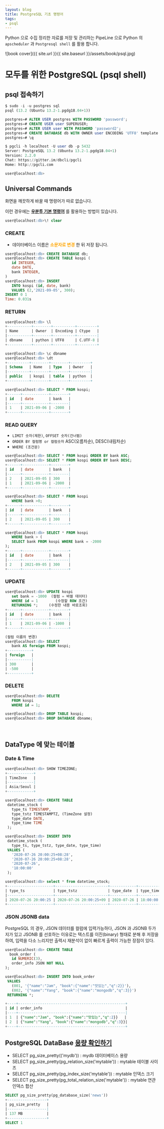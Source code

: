 ```yaml
---
layout: blog
title: PostgreSQL 기초 명령어
tags:
- psql
---
```


Python 으로 수집 정리한 자료를 저장 및 관리하는 PipeLine 으로 Python 의 `apscheduler` 과 `Postgresql shell` 를 활용 합니다.

![book cover]({{ site.url }}{{ site.baseurl }}/assets/book/psql.jpg)

# 모두를 위한 PostgreSQL (psql shell)

## psql 접속하기

```sql
$ sudo -i -u postgres sql
psql (13.2 (Ubuntu 13.2-1.pgdg18.04+1))

postgres=# ALTER USER postgres WITH PASSWORD 'password';
postgres=# CREATE USER user SUPERUSER;
postgres=# ALTER USER user WITH PASSWORD 'password2';
postgres=# CREATE DATABASE db WITH OWNER user ENCODING 'UTF8' template template0;
postgres=# \q

$ pgcli -h localhost -U user db -p 5432
Server: PostgreSQL 13.2 (Ubuntu 13.2-1.pgdg18.04+1)
Version: 2.2.0
Chat: https://gitter.im/dbcli/pgcli
Home: http://pgcli.com

user@localhost:db>
```

## Universal Commands

화면을 깨끗하게 바꿀 때 명령어가 따로 없습니다.

이런 경우에는 **<span style="color:var(--strong);">[우분투 기본 명령어](https://stackoverflow.com/questions/26065426/keystroke-to-clear-screen-in-psql)</span>** 를 활용하는 방법이 있습니다.

```sql
user@localhost:db>\! clear
```

### CREATE
- 데이터베이스 이름은 <b style="color:orange">소문자로 변경</b> 한 뒤 저장 됩니다.

```sql
user@localhost:db> CREATE DATABASE db;
user@localhost:db> CREATE TABLE kospi (
   id INTEGER,
   date DATE,
   bank INTEGER,
)
user@localhost:db> INSERT 
   INTO kospi (id, date, bank) 
   VALUES (2,'2021-09-05', 300);
INSERT 0 1
Time: 0.031s
```

### RETURN
```sql
user@localhost:db> \l
+-----------+--------+----------+---------+
| Name      | Owner  | Encoding | Ctype   |
|-----------+--------+----------+---------|
| dbname    | python | UTF8     | C.UTF-8 |
+-----------+--------+----------+---------+

user@localhost:db> \c dbname  
user@localhost:db> \dt
+----------+--------+--------+---------+
| Schema   | Name   | Type   | Owner   |
|----------+--------+--------+---------|
| public   | kospi  | table  | python  |
+----------+--------+--------+---------+

user@localhost:db> SELECT * FROM kospi;
+------+------------+--------+
| id   | date       | bank   |
|------+------------+--------|
| 1    | 2021-09-06 | -2000  |
+------+------------+--------+
```

### READ QUERY
- `LIMIT 숫자(제한)`, `OFFSET 숫자(건너뜀)` 
- `ORDER BY 컬럼명 or 컬럼숫자` ASC(오름차순), DESC(내림차순)
- `WHERE (조건문)`

```sql
user@localhost:db> SELECT * FROM kospi ORDER BY bank ASC;
user@localhost:db> SELECT * FROM kospi ORDER BY bank DESC;
+------+------------+--------+
| id   | date       | bank   |
|------+------------+--------|
| 2    | 2021-09-05 | 300    |
| 1    | 2021-09-06 | -2000  |
+------+------------+--------+

user@localhost:db> SELECT * FROM kospi 
   WHERE bank >0;
+------+------------+--------+
| id   | date       | bank   |
|------+------------+--------|
| 2    | 2021-09-05 | 300    |
+------+------------+--------+

user@localhost:db> SELECT * FROM kospi 
   WHERE bank > (
   SELECT bank FROM kospi WHERE bank = -2000
);
+------+------------+--------+
| id   | date       | bank   |
|------+------------+--------|
| 2    | 2021-09-05 | 300    |
+------+------------+--------+
```

### UPDATE
```sql
user@localhost:db> UPDATE kospi
   set bank = -1000  (컬럼 = 바뀔 데이터)
   WHERE id = 1        (수정할 ROW 조건)
   RETURNING *;     (수정한 내용 바로조회)
+------+------------+--------+
| id   | date       | bank   |
|------+------------+--------|
| 1    | 2021-09-06 | -1000  |
+------+------------+--------+

(컬럼 이름의 변경)
user@localhost:db> SELECT 
   bank AS foreign FROM kospi;
+-----------+
| foreign   |
|-----------|
| 300       |
| -500      |
+-----------+
```

### DELETE
```sql
user@localhost:db> DELETE 
   FROM kospi
   WHERE id = 1;

user@localhost:db> DROP TABLE kospi;
user@localhost:db> DROP DATABASE dbname;
```

<br/>

## DataType 에 맞는 테이블

### Date & Time

```sql
user@localhost:db> SHOW TIMEZONE;
+------------+
| TimeZone   |
|------------|
| Asia/Seoul |
+------------+

user@localhost:db> CREATE TABLE 
 datetime_stock (
   type_ts TIMESTAMP,
   type_tstz TIMESTAMPTZ, (TimeZone 설정)
   type_date DATE,
   type_time TIME
 );

user@localhost:db> INSERT INTO 
 datetime_stock (
   type_ts, type_tstz, type_date, type_time)
 VALUES (
   '2020-07-26 20:00:25+08:28',
   '2020-07-26 20:00:25+08:28',
   '2020-07-26',
   '18:00:00'
 );

user@localhost:db> select * from datetime_stock;
+---------------------+------------------------+------------+-----------+
| type_ts             | type_tstz              | type_date  | type_time |
|---------------------+------------------------+------------+-----------|
| 2020-07-26 20:00:25 | 2020-07-26 20:00:25+09 | 2020-07-26 | 18:00:00  |
+---------------------+------------------------+------------+-----------+
```

### JSON JSONB data

PostgreSQL 의 경우, JSON 데이터를 컬럼에 입력가능하다, JSON 과 JSONB 두가지가 있고 JSONB 를 선호하는 이유로는 텍스트를 이진(binary) 형태로 분해 후 저장을 하여, 입력을 다소 느리지만 출력시 재분석이 없이 빠르게 출력이 가능한 장점이 있다.
 
```sql
user@localhost:db> CREATE TABLE 
  book_order (
   id NUMERIC(3),
   order_info JSON NOT NULL
);

user@localhost:db> INSERT INTO book_order
 VALUES 
   (001, '{"name":"Jam", "book":{"name":"맛있는","q":2}}'),
   (002, '{"name":"Yang", "book":{"name":"mongodb","q":3}}')
 RETURNING *;

+----+-------------------------------------------------+
| id | order_info                                      |
|----+-------------------------------------------------|
| 1  | {"name":"Jam", "book":{"name":"맛있는","q":2}}   |
| 2  | {"name":"Yang", "book":{"name":"mongodb","q":3}}|
+----+-------------------------------------------------+
```

## PostgreSQL DataBase [용량 확인하기](https://codereader37.tistory.com/108)

- SELECT pg_size_pretty(('mydb')) : mydb 데이터베이스 용량 
- SELECT pg_size_pretty(pg_relation_size('mytable')) : mytable 테이블 사이즈 
- SELECT pg_size_pretty(pg_index_size('mytable')) : mytable 인덱스 크기
- SELECT pg_size_pretty(pg_total_relation_size('mytable')) : mytable 연관인덱스 합산

```sql
SELECT pg_size_pretty(pg_database_size('news'))
+------------------+
| pg_size_pretty   |
|------------------|
| 137 MB           |
+------------------+
SELECT 1
```
